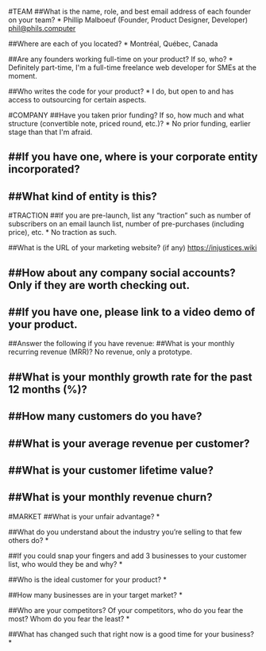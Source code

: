 
#TEAM
##What is the name, role, and best email address of each founder on your team? *
Phillip Malboeuf (Founder, Product Designer, Developer) phil@phils.computer

##Where are each of you located? *
Montréal, Québec, Canada

##Are any founders working full-time on your product? If so, who? *
Definitely part-time, I'm a full-time freelance web developer for SMEs at the moment.

##Who writes the code for your product? *
I do, but open to and has access to outsourcing for certain aspects.

#COMPANY
##Have you taken prior funding? If so, how much and what structure (convertible note, priced round, etc.)? *
No prior funding, earlier stage than that I'm afraid.

##If you have one, where is your corporate entity incorporated?
-

##What kind of entity is this?
-

#TRACTION
##If you are pre-launch, list any “traction” such as number of subscribers on an email launch list, number of pre-purchases (including price), etc. *
No traction as such.

##What is the URL of your marketing website? (if any)
https://injustices.wiki

##How about any company social accounts? Only if they are worth checking out.
-

##If you have one, please link to a video demo of your product.
-

##Answer the following if you have revenue:
##What is your monthly recurring revenue (MRR)?
No revenue, only a prototype.

##What is your monthly growth rate for the past 12 months (%)?
-

##How many customers do you have?
-

##What is your average revenue per customer?
-

##What is your customer lifetime value?
-

##What is your monthly revenue churn?
-

#MARKET
##What is your unfair advantage? *


##What do you understand about the industry you’re selling to that few others do? *


##If you could snap your fingers and add 3 businesses to your customer list, who would they be and why? *

##Who is the ideal customer for your product? *


##How many businesses are in your target market? *


##Who are your competitors? Of your competitors, who do you fear the most? Whom do you fear the least? *

##What has changed such that right now is a good time for your business? *